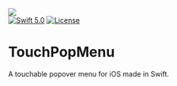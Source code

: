 <div>
  <img src="https://raw.githubusercontent.com/mixable/TouchPopMenu/master/TouchPopMenu-logo.png" style="display: block; margin: 0 auto" />
</div

[![Swift 5.0](https://img.shields.io/badge/swift-5.0-red.svg?style=flat)](https://developer.apple.com/swift)
[![License](https://img.shields.io/badge/license-MIT-lightgrey.svg)](https://opensource.org/licenses/MIT)

# TouchPopMenu
A touchable popover menu for iOS made in Swift.
